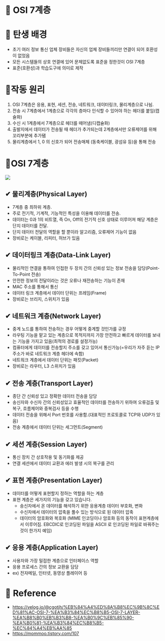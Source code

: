 # 🎁 OSI 7계층
# 📌 탄생 배경

- 초기 여러 정보 통신 업체 장비들은 자신의 업체 장비들끼리만 연결이 되어 호환성이 없었음
- 모든 시스템들의 상호 연결에 있어 문제없도록 표준을 정한것이 OSI 7계층
- 표준(호환성)과 학습도구에 의미로 제작

# 📌작동 원리
1. OSI 7계층은 응용, 표현, 세션, 전송, 네트워크, 데이터링크, 물리계층으로 나뉨.
1. 전송 시 7계층에서 1계층으로 각각의 층마다 인식할 수 있어야 하는 헤더를 붙임(캡슐화)
3. 수신 시 1계층에서 7계층으로 헤더를 떼어냄(디캡슐화)
4. 출발지에서 데이터가 전송될 때 헤더가 추가되는데 2계층에서만 오류제어를 위해 꼬리부분에 추가됌
5. 물리계층에서 1, 0 의 신호가 되어 전송매체 (동축케이블, 광섬유 등)을 통해 전송

# 📌OSI 7계층
![](https://images.velog.io/images/kcwthing1210/post/bd56fdc6-b6e1-44fe-8bb8-3584c4ac89a7/image.png)

## ✔ 물리계층(Physical Layer)
- 7계층 중 최하위 계층.
- 주로 전기적, 기계적, 기능적인 특성을 이용해 데이터를 전송.
- 데이터는 0과 1의 비트열, 즉 On, Off의 전기적 신호 상태로 이루어져 해당 계층은 단지 데이터를 전달.
- 단지 데이터 전달의 역할을 할 뿐이라 알고리즘, 오류제어 기능이 없음
- 장비로는 케이블, 리피터, 허브가 있음
## ✔ 데이터링크 계층(Data-Link Layer)
- 물리적인 연결을 통하여 인접한 두 장치 간의 신뢰성 있는 정보 전송을 담당(Point-To-Point 전송)
- 안전한 정보의 전달이라는 것은 오류나 재전송하는 기능이 존재
- MAC 주소를 통해서 통신
- 데이터 링크 계층에서 데이터 단위는 프레임(Frame)
- 장비로는 브리지, 스위치가 있음
## ✔ 네트워크 계층(Network Layer)
- 중계 노드를 통하여 전송하는 경우 어떻게 중계할 것인가를 규정
- 라우팅 기능을 맡고 있는 계층으로 목적지까지 가장 안전하고 빠르게 데이터를 보내는 기능을 가지고 있음(최적의 경로를 설정가능)
- 컴퓨터에게 데이터를 전송할지 주소를 갖고 있어서 통신가능(=우리가 자주 듣는 IP 주소가 바로 네트워크 계층 헤더에 속함)
- 네트워크 계층에서 데이터 단위는 패킷(Packet)
- 장비로는 라우터, L3 스위치가 있음
## ✔ 전송 계층(Transport Layer)
- 종단 간 신뢰성 있고 정확한 데이터 전송을 담당
- 송신자와 수신자 간의 신뢰성있고 효율적인 데이터를 전송하기 위하여 오류검출 및 복구, 흐름제어와 중복검사 등을 수행
- 데이터 전송을 위해서 Port 번호를 사용함.(대표적인 프로토콜로 TCP와 UDP가 있음)
- 전송 계층에서 데이터 단위는 세그먼트(Segment)
## ✔ 세션 계층(Session Layer)
- 통신 장치 간 상호작용 및 동기화를 제공
- 연결 세션에서 데이터 교환과 에러 발생 시의 복구를 관리
## ✔ 표현 계층(Presentation Layer)
- 데이터를 어떻게 표현할지 정하는 역할을 하는 계층
- 표현 계층은 세가지의 기능을 갖고 있습니다.
    -  송신자에서 온 데이터를 해석하기 위한 응용계층 데이터 부호화, 변화
    - 수신자에서 데이터의 압축을 풀수 있는 방식으로 된 데이터 압축
    - 데이터의 암호화와 복호화
      (MIME 인코딩이나 암호화 등의 동작이 표현계층에서 이루어짐. EBCDIC로 인코딩된 파일을 ASCII 로 인코딩된 파일로 바꿔주는 것이 한가지 예임)
## ✔ 응용 계층(Application Layer)
- 사용자와 가장 밀접한 계층으로 인터페이스 역할
- 응용 프로세스 간의 정보 교환을 담당
- ex) 전자메일, 인터넷, 동영상 플레이어 등

# 🧩 Reference
- https://velog.io/@cgotjh/%EB%84%A4%ED%8A%B8%EC%9B%8C%ED%81%AC-OSI-7-%EA%B3%84%EC%B8%B5-OSI-7-LAYER-%EA%B8%B0%EB%B3%B8-%EA%B0%9C%EB%85%90-%EA%B0%81-%EA%B3%84%EC%B8%B5-%EC%84%A4%EB%AA%85
- https://mommoo.tistory.com/107
